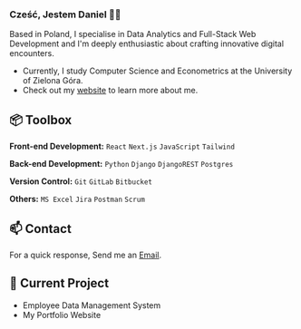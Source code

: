 
### Cześć, Jestem Daniel 👋🏼

Based in Poland, I specialise in Data Analytics and Full-Stack Web Development and I'm deeply enthusiastic about crafting innovative digital encounters.

- Currently, I study Computer Science and Econometrics at the University of Zielona Góra.
- Check out my [website](https://www.heisdanielade.tech/) to learn more about me.

 
## 📦 Toolbox

**Front-end Development:** `React` `Next.js` `JavaScript` `Tailwind`

**Back-end Development:** `Python` `Django` `DjangoREST` `Postgres` 
 
**Version Control:** `Git` `GitLab` `Bitbucket`

**Others:** `MS Excel` `Jira` `Postman` `Scrum`
 

## 📫 Contact

 For a quick response, Send me an [Email](mailto:danieladeofficial@gmail.com). 
 
## 🤖 Current Project
- Employee Data Management System
- My Portfolio Website

